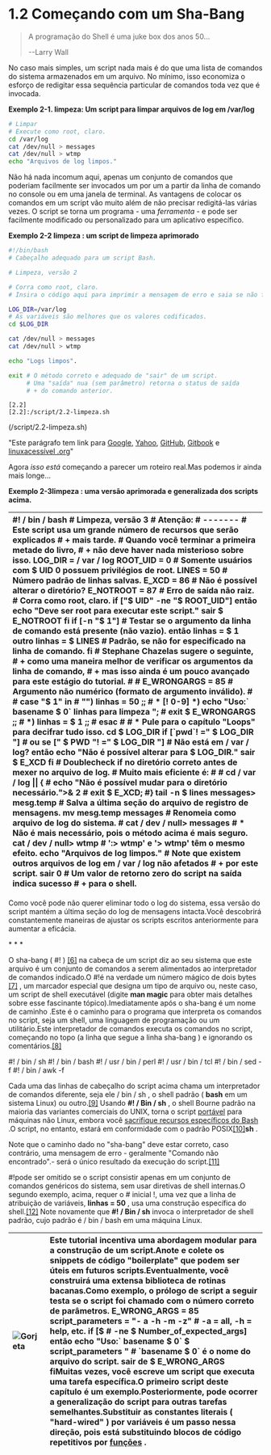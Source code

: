 # 1.2 Começando com um Sha-Bang

> A programação do Shell é uma juke box dos anos 50...
>
> --Larry Wall

No caso mais simples, um script nada mais é do que uma lista de comandos do sistema armazenados em um arquivo. No mínimo, isso economiza o esforço de redigitar essa sequência particular de comandos toda vez que é invocada.

**Exemplo 2-1. limpeza: Um script para limpar arquivos de log em /var/log**

```bash
# Limpar
# Execute como root, claro.
cd /var/log
cat /dev/null > messages
cat /dev/null > wtmp
echo "Arquivos de log limpos."
```

Não há nada incomum aqui, apenas um conjunto de comandos que poderiam facilmente ser invocados um por um a partir da linha de comando no console ou em uma janela de terminal. As vantagens de colocar os comandos em um script vão muito além de não precisar redigitá-las várias vezes. O script se torna um programa - uma _ferramenta_ - e pode ser facilmente modificado ou personalizado para um aplicativo específico.

**Exemplo 2-2 limpeza : um script de limpeza aprimorado**

```bash
#!/bin/bash
# Cabeçalho adequado para um script Bash.

# Limpeza, versão 2

# Corra como root, claro.
# Insira o código aqui para imprimir a mensagem de erro e saia se não for root.

LOG_DIR=/var/log
# As variáveis ​​são melhores que os valores codificados.
cd $LOG_DIR

cat /dev/null > messages
cat /dev/null > wtmp

echo "Logs limpos".

exit # O método correto e adequado de "sair" de um script.
     # Uma "saída" nua (sem parâmetro) retorna o status de saída
     # + do comando anterior.
```

```
[2.2]
[2.2]:/script/2.2-limpeza.sh
```

(/script/2.2-limpeza.sh)

"Este parágrafo tem link para [Google], [Yahoo], [GitHub], [Gitbook] e [linuxacessível .org]"

[Google]: http://www.google.com.br
[Yahoo]: http://yahoo.com
[GitHub]: http://www.github.com:
[Gitbook]: http://gitbook.com
[linuxacessível .org]: http://linuxacessivel.org



Agora _isso está_ começando a parecer um roteiro real.Mas podemos ir ainda mais longe...

**Exemplo 2-3limpeza : uma versão aprimorada e generalizada dos scripts acima.**

| \#! / bin / bash \# Limpeza, versão 3 \# Atenção: \# ------- \# Este script usa um grande número de recursos que serão explicados \# + mais tarde. \# Quando você terminar a primeira metade do livro, \# + não deve haver nada misterioso sobre isso. LOG\_DIR = / var / log ROOT\_UID = 0 \# Somente usuários com $ UID 0 possuem privilégios de root. LINES = 50 \# Número padrão de linhas salvas. E\_XCD = 86 \# Não é possível alterar o diretório? E\_NOTROOT = 87 \# Erro de saída não raiz. \# Corra como root, claro. if \["$ UID" -ne "$ ROOT\_UID"\] então echo "Deve ser root para executar este script." sair $ E\_NOTROOT fi if \[-n "$ 1"\] \# Testar se o argumento da linha de comando está presente \(não vazio\). então linhas = $ 1 outro linhas = $ LINES \# Padrão, se não for especificado na linha de comando. fi \# Stephane Chazelas sugere o seguinte, \# + como uma maneira melhor de verificar os argumentos da linha de comando, \# + mas isso ainda é um pouco avançado para este estágio do tutorial. \# \# E\_WRONGARGS = 85 \# Argumento não numérico \(formato de argumento inválido\). \# \# case "$ 1" in \# ""\) linhas = 50 ;; \# \* \[! 0-9\] \*\) echo "Uso:\` basename $ 0\` linhas para limpeza "; \# exit $ E\_WRONGARGS ;; \# \*\) linhas = $ 1 ;; \# esac \# \# \* Pule para o capítulo "Loops" para decifrar tudo isso. cd $ LOG\_DIR if \[\`pwd\`! =" $ LOG\_DIR "\] \# ou se \[" $ PWD "! =" $ LOG\_DIR "\] \# Não está em / var / log? então echo "Não é possível alterar para $ LOG\_DIR." sair $ E\_XCD fi \# Doublecheck if no diretório correto antes de mexer no arquivo de log. \# Muito mais eficiente é: \# \# cd / var / log \|\| { \# echo "Não é possível mudar para o diretório necessário."&gt;& 2 \# exit $ E\_XCD; \#} tail -n $ lines messages&gt; mesg.temp \# Salva a última seção do arquivo de registro de mensagens. mv mesg.temp messages \# Renomeia como arquivo de log do sistema. \# cat / dev / null&gt; messages \# \* Não é mais necessário, pois o método acima é mais seguro. cat / dev / null&gt; wtmp \# ':&gt; wtmp' e '&gt; wtmp' têm o mesmo efeito. echo "Arquivos de log limpos." \# Note que existem outros arquivos de log em / var / log não afetados \# + por este script. sair 0 \# Um valor de retorno zero do script na saída indica sucesso \# + para o shell. |
| :--- |


Como você pode não querer eliminar todo o log do sistema, essa versão do script mantém a última seção do log de mensagens intacta.Você descobrirá constantemente maneiras de ajustar os scripts escritos anteriormente para aumentar a eficácia.

\* \* \*

O sha-bang \( \#! \) [\[6\]](https://translate.googleusercontent.com/translate_c?depth=1&hl=pt-BR&ie=UTF8&prev=_t&rurl=translate.google.com&sl=en&sp=nmt4&tl=pt-BR&u=http://tldp.org/LDP/abs/html/abs-guide.html&xid=17259,15700022,15700124,15700149,15700168,15700173,15700186,15700201&usg=ALkJrhj5lJ2g4Z3cLQUtenDTXITEeeXkXQ#FTN.AEN205) na cabeça de um script diz ao seu sistema que este arquivo é um conjunto de comandos a serem alimentados ao interpretador de comandos indicado.O \#!é na verdade um número mágico de dois bytes [\[7\]](https://translate.googleusercontent.com/translate_c?depth=1&hl=pt-BR&ie=UTF8&prev=_t&rurl=translate.google.com&sl=en&sp=nmt4&tl=pt-BR&u=http://tldp.org/LDP/abs/html/abs-guide.html&xid=17259,15700022,15700124,15700149,15700168,15700173,15700186,15700201&usg=ALkJrhj5lJ2g4Z3cLQUtenDTXITEeeXkXQ#FTN.AEN214) , um marcador especial que designa um tipo de arquivo ou, neste caso, um script de shell executável \(digite **man magic** para obter mais detalhes sobre esse fascinante tópico\).Imediatamente após o sha-bang é um nome de caminho .Este é o caminho para o programa que interpreta os comandos no script, seja um shell, uma linguagem de programação ou um utilitário.Este interpretador de comandos executa os comandos no script, começando no topo \(a linha que segue a linha sha-bang \) e ignorando os comentários.[\[8\]](https://translate.googleusercontent.com/translate_c?depth=1&hl=pt-BR&ie=UTF8&prev=_t&rurl=translate.google.com&sl=en&sp=nmt4&tl=pt-BR&u=http://tldp.org/LDP/abs/html/abs-guide.html&xid=17259,15700022,15700124,15700149,15700168,15700173,15700186,15700201&usg=ALkJrhj5lJ2g4Z3cLQUtenDTXITEeeXkXQ#FTN.AEN226)

\#! / bin / sh \#! / bin / bash \#! / usr / bin / perl \#! / usr / bin / tcl \#! / bin / sed -f \#! / bin / awk -f

Cada uma das linhas de cabeçalho do script acima chama um interpretador de comandos diferente, seja ele / bin / sh , o shell padrão \( **bash** em um sistema Linux\) ou outro.[\[9\]](https://translate.googleusercontent.com/translate_c?depth=1&hl=pt-BR&ie=UTF8&prev=_t&rurl=translate.google.com&sl=en&sp=nmt4&tl=pt-BR&u=http://tldp.org/LDP/abs/html/abs-guide.html&xid=17259,15700022,15700124,15700149,15700168,15700173,15700186,15700201&usg=ALkJrhj5lJ2g4Z3cLQUtenDTXITEeeXkXQ#FTN.AEN242) Usando **\#! / Bin / sh** , o shell Bourne padrão na maioria das variantes comerciais do UNIX, torna o script [portável](https://translate.googleusercontent.com/translate_c?depth=1&hl=pt-BR&ie=UTF8&prev=_t&rurl=translate.google.com&sl=en&sp=nmt4&tl=pt-BR&u=http://tldp.org/LDP/abs/html/abs-guide.html&xid=17259,15700022,15700124,15700149,15700168,15700173,15700186,15700201&usg=ALkJrhj5lJ2g4Z3cLQUtenDTXITEeeXkXQ#PORTABILITYISSUES) para máquinas não Linux, embora você [sacrifique recursos específicos do Bash](https://translate.googleusercontent.com/translate_c?depth=1&hl=pt-BR&ie=UTF8&prev=_t&rurl=translate.google.com&sl=en&sp=nmt4&tl=pt-BR&u=http://tldp.org/LDP/abs/html/abs-guide.html&xid=17259,15700022,15700124,15700149,15700168,15700173,15700186,15700201&usg=ALkJrhj5lJ2g4Z3cLQUtenDTXITEeeXkXQ#BINSH) .O script, no entanto, estará em conformidade com o padrão POSIX[\[10\]](https://translate.googleusercontent.com/translate_c?depth=1&hl=pt-BR&ie=UTF8&prev=_t&rurl=translate.google.com&sl=en&sp=nmt4&tl=pt-BR&u=http://tldp.org/LDP/abs/html/abs-guide.html&xid=17259,15700022,15700124,15700149,15700168,15700173,15700186,15700201&usg=ALkJrhj5lJ2g4Z3cLQUtenDTXITEeeXkXQ#FTN.AEN256)**sh** .

Note que o caminho dado no "sha-bang" deve estar correto, caso contrário, uma mensagem de erro - geralmente "Comando não encontrado".- será o único resultado da execução do script.[\[11\]](https://translate.googleusercontent.com/translate_c?depth=1&hl=pt-BR&ie=UTF8&prev=_t&rurl=translate.google.com&sl=en&sp=nmt4&tl=pt-BR&u=http://tldp.org/LDP/abs/html/abs-guide.html&xid=17259,15700022,15700124,15700149,15700168,15700173,15700186,15700201&usg=ALkJrhj5lJ2g4Z3cLQUtenDTXITEeeXkXQ#FTN.AEN269)

\#!pode ser omitido se o script consistir apenas em um conjunto de comandos genéricos do sistema, sem usar diretivas de shell internas.O segundo exemplo, acima, requer o \# inicial !, uma vez que a linha de atribuição de variáveis, **linhas = 50** , usa uma construção específica do shell.[\[12\]](https://translate.googleusercontent.com/translate_c?depth=1&hl=pt-BR&ie=UTF8&prev=_t&rurl=translate.google.com&sl=en&sp=nmt4&tl=pt-BR&u=http://tldp.org/LDP/abs/html/abs-guide.html&xid=17259,15700022,15700124,15700149,15700168,15700173,15700186,15700201&usg=ALkJrhj5lJ2g4Z3cLQUtenDTXITEeeXkXQ#FTN.AEN279) Note novamente que **\#! / Bin / sh** invoca o interpretador de shell padrão, cujo padrão é / bin / bash em uma máquina Linux.

| ![](http://tldp.org/LDP/abs/images/tip.gif "Gorjeta") | Este tutorial incentiva uma abordagem modular para a construção de um script.Anote e colete os snippets de código "boilerplate" que podem ser úteis em futuros scripts.Eventualmente, você construirá uma extensa biblioteca de rotinas bacanas.Como exemplo, o prólogo de script a seguir testa se o script foi chamado com o número correto de parâmetros. E\_WRONG\_ARGS = 85 script\_parameters = "- a -h -m -z" \# -a = all, -h = help, etc. if \[$ \# -ne $ Number\_of\_expected\_args\] então echo "Uso:\` basename $ 0\` $ script\_parameters " \# \`basename $ 0\` é o nome do arquivo do script. sair de $ E\_WRONG\_ARGS fiMuitas vezes, você escreve um script que executa uma tarefa específica.O primeiro script deste capítulo é um exemplo.Posteriormente, pode ocorrer a generalização do script para outras tarefas semelhantes.Substituir as constantes literais \( "hard-wired" \) por variáveis ​​é um passo nessa direção, pois está substituindo blocos de código repetitivos por [funções](https://translate.googleusercontent.com/translate_c?depth=1&hl=pt-BR&ie=UTF8&prev=_t&rurl=translate.google.com&sl=en&sp=nmt4&tl=pt-BR&u=http://tldp.org/LDP/abs/html/abs-guide.html&xid=17259,15700022,15700124,15700149,15700168,15700173,15700186,15700201&usg=ALkJrhj5lJ2g4Z3cLQUtenDTXITEeeXkXQ#FUNCTIONREF) . |
| :--- | :--- |




